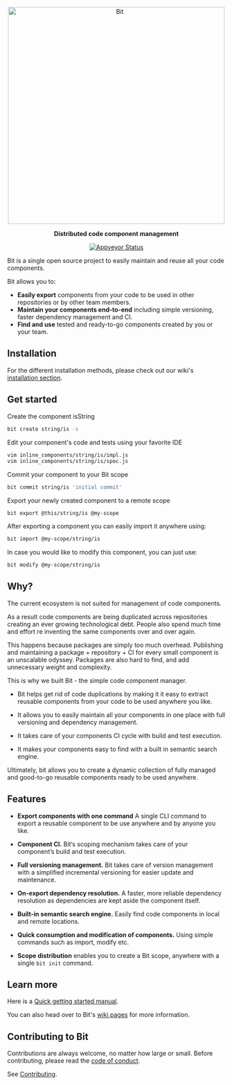 <p align="center">
    <a href="https://bitsrc.io/">
        <img alt="Bit" src="https://s29.postimg.org/q9flqqoif/cover_github_1.png" width="500">
    </a>
</p>

<p align="center">
<b>Distributed code component management</b>
</p>
<p align="center">
  <a href="https://ci.appveyor.com/project/TeamBit/bit"><img alt="Appveyor Status" src="https://ci.appveyor.com/api/projects/status/pr2caxu6awb387lr?svg=true"></a>
</p>

Bit is a single open source project to easily maintain and reuse all your code components. 

Bit allows you to:

- **Easily export** components from your code to be used in other repositories or by other team members.
- **Maintain your components end-to-end** including simple versioning, faster dependency management and CI.
- **Find and use** tested and ready-to-go components created by you or your team.

## Installation
For the different installation methods, please check out our wiki's [installation section](https://github.com/teambit/bit/wiki/install).

## Get started
Create the component isString 
```bash
bit create string/is -s
```

Edit your component's code and tests using your favorite IDE
```bash
vim inline_components/string/is/impl.js
vim inline_components/string/is/spec.js
```

Commit your component to your Bit scope
```bash
bit commit string/is 'initial commit'
```

Export your newly created component to a remote scope
```
bit export @this/string/is @my-scope
```

After exporting a component you can easily import it anywhere using:
```bash
bit import @my-scope/string/is
```

In case you would like to modify this component, you can just use:
```bash
bit modify @my-scope/string/is
```

## Why?

The current ecosystem is not suited for management of code components. 

As a result code components are being duplicated across repositories creating an ever growing technological debt. People also spend much time and effort re inventing the same components over and over again. 

This happens because packages are simply too much overhead. Publishing and maintaining a package + repository + CI for every small component is an unscalable odyssey. Packages are also hard to find, and add unnecessary weight and complexity. 

This is why we built Bit - the simple code component manager.

* Bit helps get rid of code duplications by making it it easy to extract reusable components from your code to be used anywhere you like.

* It allows you to easily maintain all your components in one place with full versioning and dependency management.

* It takes care of your components CI cycle with build and test execution.

* It makes your components easy to find with a built in semantic search engine.

Ultimately, bit allows you to create a dynamic collection of fully managed and good-to-go reusable components ready to be used anywhere. 

## Features

* **Export components with one command** A single CLI command to export a reusable component to be use anywhere and by anyone you like.

* **Component CI.** Bit‘s scoping mechanism takes care of your component’s build and test execution.

* **Full versioning management.** Bit takes care of version management with a simplified incremental versioning for easier update and maintenance.

* **On-export dependency resolution.** A faster, more reliable dependency resolution as dependencies are kept aside the component itself.

* **Built-in semantic search engine.** Easily find code components in local and remote locations.

* **Quick consumption and modification of components.** Using simple commands such as import, modify etc.

* **Scope distribution** enables you to create a Bit scope, anywhere with a single `bit init` command.

## Learn more

Here is a [Quick getting started manual](https://github.com/teambit/bit/wiki/Getting-Started).

You can also head over to Bit's [wiki pages](https://github.com/teambit/bit/wiki) for more information.

## Contributing to Bit

Contributions are always welcome, no matter how large or small. Before contributing, please read the [code of conduct](CODE_OF_CONDUCT.md).

See [Contributing](CONTRIBUTING.md).
